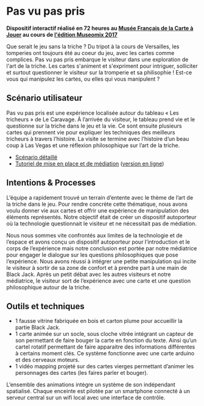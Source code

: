 # Pas vu pas pris

**Dispositif interactif réalisé en 72 heures au [Musée Français de la Carte à Jouer](https://www.museecarteajouer.com/) au cours de [l'édition Museomix 2017](https://www.museomix.org/editions/2017/paris/prototypes/pas-vu-pas-pris)**

Que serait le jeu sans la triche ? Du tripot à la cours de Versailles, les tomperies ont toujours été au coeur du jeu, avec les cartes comme complices. Pas vu pas pris embarque le visiteur dans une exploration de l'art de la triche. Les cartes s'animent et s'expriment pour intriguer, solliciter et surtout questionner le visiteur sur la tromperie et sa philisophie ! Est-ce vous qui manipulez les cartes, ou elles qui vous manipulent ?

## Scénario utilisateur
Pas vu pas pris est une expérience localisée autour du tableau « Les tricheurs » de Le Caravage. À l’arrivée du visiteur, le tableau prend vie et le questionne sur la triche dans le jeu et la vie. Ce sont ensuite plusieurs cartes qui prennent vie pour expliquer les techniques des meilleurs tricheurs à travers l’histoire. La visite se termine avec l’histoire d’un beau coup à Las Vegas et une réflexion philosophique sur l’art de la triche.

- [Scénario détaillé](https://docs.google.com/document/d/1OF8p0h2CxJmO-eV7D0-nEo9zNL7D1slYQhyUgH9SgZg/edit)
- [Tutoriel de mise en place et de médiation](/tutoriel) ([version en ligne](https://kevinvennitti.com/p/pas-vu-pas-pris-tutoriel))

## Intentions & Processes
L’équipe a rapidement trouvé un terrain d’entente avec le thème de l’art de la triche dans le jeu. Pour rendre concrète cette thématique, nous avons voulu donner vie aux cartes et offrir une expérience de manipulation des éléments représentés. Notre objectif était de créer un dispositif autoporteur où la technologie questionnait le visiteur et ne nécessitait pas de médiation.

Nous nous sommes vite confrontés aux limites de la technologie et de l’espace et avons conçu un dispositif autoporteur pour l’introduction et le corps de l’expérience mais notre conclusion est portée par notre médiatrice pour engager le dialogue sur les questions philosophiques que pose l’expérience. Nous avons réussi à intégrer une petite manipulation qui incite le visiteur à sortir de sa zone de confort et à prendre part à une main de Black Jack. Après un petit débat avec les autres visiteurs et notre médiatrice, le visiteur sort de l’expérience avec une carte et une question philosophique autour de la triche.

## Outils et techniques

- 1 fausse vitrine fabriquée en bois et carton plume pour accueillir la partie Black Jack.
- 1 carte animée sur un socle, sous cloche vitrée intégrant un capteur de son permettant de faire bouger la carte en fonction du texte. Ainsi qu’un cartel rotatif permettant de faire apparaitre des informations différentes à certains moment clés. Ce système fonctionne avec une carte arduino et des cerveaux moteurs.
- 1 vidéo mapping projeté sur des cartes vierges permettant d’animer les personnages des cartes (les faires parler et bouger).

L’ensemble des animations intègre un système de son indépendant spatialisé. Chaque enceinte est pilotée par un smartphone connecté à un serveur central sur un wifi local avec une interface de contrôle.
